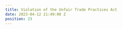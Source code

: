 ```yaml
---
title: Violation of the Unfair Trade Practices Act
date: 2023-04-12 21:49:00 Z
position: 23
---
```


